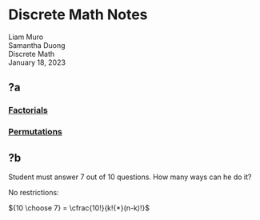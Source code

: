 # Discrete Math Notes

Liam Muro \
Samantha Duong \
Discrete Math \
January 18, 2023

## ?a

### [Factorials](/Glossary/geometry/factorials.md)

### [Permutations](/Glossary/geometry/permutations.md)

## ?b

Student must answer 7 out of 10 questions. How many ways can he do it? 

No restrictions:

${10 \choose 7} = \cfrac{10!}{k!{*}(n-k)!}$

